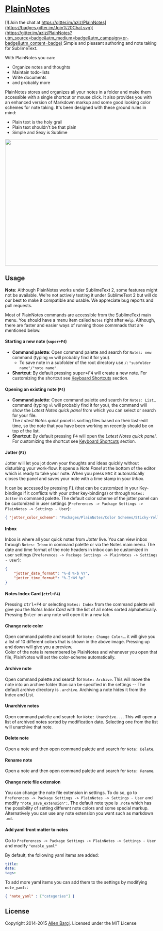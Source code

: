 
# [PlainNotes](https://github.com/aziz/PlainNotes)

[![Join the chat at https://gitter.im/aziz/PlainNotes](https://badges.gitter.im/Join%20Chat.svg)](https://gitter.im/aziz/PlainNotes?utm_source=badge&utm_medium=badge&utm_campaign=pr-badge&utm_content=badge)
Simple and pleasant authoring and note taking for SublimeText.

With PlainNotes you can:
- Organize notes and thoughts
- Maintain todo-lists
- Write documents
- and probably more

PlainNotes stores and organizes all your notes in a folder and make them accessible with a single shortcut or mouse click.
It also provides you with an enhanced version of Markdown markup and some good looking color schemes for note taking.
It's been designed with these ground rules in mind:
- Plain text is the holy grail
- Plain text shouldn't be that plain
- Simple and Sexy is Sublime

<p align="center">
<img src="http://cl.ly/image/21143i2m3e0n/ss2.png" width="727" height="416"> 
</p>

## Usage

**Note:** Although PlainNotes works under SublimeText 2, some features might not be available. We're not actively testing it 
under SublimeText 2 but will do our best to make it compatible and usable. We appreciate bug reports and pull requests. 

Most of PlainNotes commands are accessible from the SublimeText main menu. You should have a menu item called `Notes` right after `Help`. Although, there are faster and easier ways of running those commnads that are mentioned below.

#### Starting a new note (`super+F4`)
- **Command palette**: Open command palette and search for `Notes: new` command (typing `nn` will probably find it for you).
    + To save note in a subfolder of the root directory use `/`: `"subfolder name"/"note name"`.
- **Shortcut**: By default pressing <kbd>super+F4</kbd> will create a new note. For customizing the shortcut see [Keyboard Shortcuts]() section. 

#### Opening an existing note (`F4`)
- **Command palette**: Open command palette and search for `Notes: List…` command (typing `nl` will probably find it for you), the command will show the *Latest Notes quick panel* from which you can select or search for your file.   
The *Latest Notes quick panel* is sorting files based on their last-edit time, so the note that you have been working on recently should be on top of the list. 
- **Shortcut**: By default pressing <kbd>F4</kbd> will open the *Latest Notes quick panel*. For customizing the shortcut see [Keyboard Shortcuts]() section.

#### Jotter (`F1`)
Jotter will let you jot down your thoughts and ideas quickly without disturbing your work-flow. It opens a *Note Panel* at the bottom of the editor which is ready to take your note. When you press <kbd>ESC</kbd> it automatically closes the panel and saves your note with a time stamp in your *Inbox*. 

It can be accessed by pressing <kbd>F1</kbd> (that can be customized in your Key-bindings if it conflicts with your other key-bindings) or through `Notes: Jotter` in command palette.
The default color scheme of the jotter panel can be customized in user settings (`Preferences -> Package Settings -> PlainNotes -> Settings - User`): 

```json
{ "jotter_color_scheme": "Packages/PlainNotes/Color Schemes/Sticky-Yellow.tmTheme" }
```

#### Inbox
Inbox is where all your quick notes from *Jotter* live. You can view inbox through `Notes: Inbox` in command palette or via the Notes main menu. 
The date and time format of the note headers in inbox can be customized in user settings (`Preferences -> Package Settings -> PlainNotes -> Settings - User`): 

```json
{
    "jotter_date_format": "%-d %-b %Y",
    "jotter_time_format": "%-I:%M %p"
}
```

#### Notes Index Card (`ctrl+F4`)
Pressing <kbd>ctrl+F4</kbd> or selecting `Notes: Index` from the command palette will give you the *Notes Index Card* with the list of all notes sorted alphabetically.  
Pressing <kbd>Enter</kbd> on any note will open it in a new tab.

 
#### Change note color
Open command palette and search for `Note: Change Color…`. it will give you a list of 10 different colors that is shown in the above image. Pressing up and down will give you a preview.  
Color of the note is remembered by PlainNotes and whenever you open that file, PlainNotes will set the color-scheme automatically.

#### Archive note
Open command palette and search for `Note: Archive`. This will move the note into an archive folder than can be specified in the settings -- The default archive directory is `.archive`. Archiving a note hides it from the Index and List.

#### Unarchive notes
Open command palette and search for `Note: Unarchive...`. This will open a list of archived notes sorted by modification date. Selecting one from the list will unarchive that note.

#### Delete note
Open a note and then open command palette and search for `Note: Delete`. 

#### Rename note
Open a note and then open command palette and search for `Note: Rename`. 

#### Change note file extension
You can change the note file extension in settings. To do so, go to `Preferences -> Package Settings -> PlainNotes -> Settings - User` and modify `"note_save_extension":`. The default note type is `.note` which has the possibility of setting different note colors and some special markup. Alternatively you can use any note extension you want such as markdown `.md`.

#### Add yaml front matter to notes
Go to `Preferences -> Package Settings -> PlainNotes -> Settings - User` and modify `"enable_yaml"`

By default, the following yaml items are added:
```yaml
title:
date:
tags:
```

To add more yaml items you can add them to the settings by modifying `note_yaml:`:

```json
{ "note_yaml" : ["categories"] }
```


## License

Copyright 2014-2015 [Allen Bargi](https://twitter.com/aziz). Licensed under the MIT License

